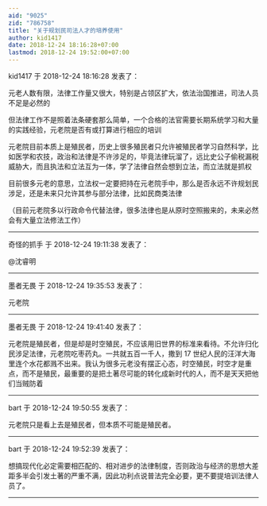 ```yaml
---
aid: "9025"
zid: "786758"
title: "关于规划民司法人才的培养使用"
author: kid1417
date: 2018-12-24 18:16:28+07:00
lastmod: 2018-12-24 19:52:00+07:00
---
```


kid1417 于 2018-12-24 18:16:28 发表了：

元老人数有限，法律工作量又很大，特别是占领区扩大，依法治国推进，司法人员不足是必然的

但法律工作不是照着法条硬套那么简单，一个合格的法官需要长期系统学习和大量的实践经验，元老院是否有或打算进行相应的培训

元老院目前本质上是殖民者，历史上很多殖民者只允许被殖民者学习自然科学，比如医学和农技，政治和法律是不许涉足的，毕竟法律玩溜了，远比史公子偷税漏税威胁大，而且执法和立法互为一体，学了法律自然会想到立法，而立法就是抓权

目前很多元老的意思，立法权一定要把持在元老院手中，那么是否永远不许规划民涉足，还是未来只允许其参与部分法律，比如民商类法律

（目前元老院多以行政命令代替法律，很多法律也是从原时空照搬来的，未来必然会有大量立法修法工作）

---

奇怪的抓手 于 2018-12-24 19:11:38 发表了：

@沈睿明

---

墨者无畏 于 2018-12-24 19:35:53 发表了：

元老院

---

墨者无畏 于 2018-12-24 19:41:40 发表了：

元老院是殖民者，但是却是时空殖民，不应该用旧世界的标准来看待。不允许归化民涉足法律，元老院吃枣药丸。一共就五百一千人，撒到 17 世纪人民的汪洋大海里连个水花都溅不出来。我认为很多元老没有摆正心态，时空殖民，时空才是重点，而不是殖民，最重要的是把土著尽可能的转化成新时代的人，而不是天天把他们当贼防着

---

bart 于 2018-12-24 19:50:55 发表了：

元老院只是看上去是殖民者，但本质不可能是殖民者。

---

bart 于 2018-12-24 19:52:39 发表了：

想搞现代化必定需要相匹配的、相对进步的法律制度，否则政治与经济的思想大差距多半会引发土著的严重不满，因此功利点说普法完全必要，更不要提培训法律人员了。

---
